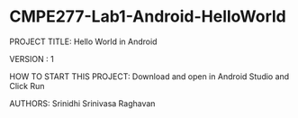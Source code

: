 # CMPE277-Lab1-Android-HelloWorld

PROJECT TITLE: Hello World in Android

VERSION : 1

HOW TO START THIS PROJECT: Download and open in Android Studio and Click Run

AUTHORS: Srinidhi Srinivasa Raghavan
